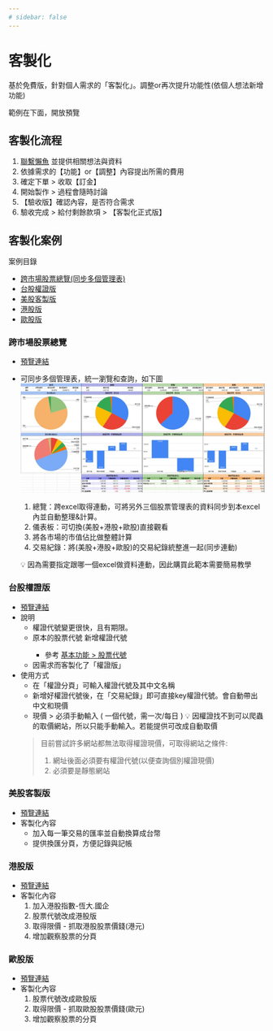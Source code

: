 ```yaml
---
# sidebar: false
---
```


# 客製化

基於免費版，針對個人需求的「客製化」。調整or再次提升功能性(依個人想法新增功能)

範例在下面，開放預覽

## 客製化流程

1. [聯繫懶魚](../../Contact.md#聯繫懶魚) 並提供相關想法與資料
2. 依據需求的【功能】or【調整】內容提出所需的費用
3. 確定下單 > 收取【訂金】
4. 開始製作 > 過程會隨時討論
5. 【驗收版】確認內容，是否符合需求
6. 驗收完成 > 給付剩餘款項 > 【客製化正式版】

## 客製化案例

案例目錄
- [跨市場股票總覽(同步多個管理表)](客製化.md#跨市場股票總覽)
- [台股權證版](客製化.md#台股權證版)
- [美股客製版](客製化.md#美股客製版)
- [港股版](客製化.md#港股版)
- [歐股版](客製化.md#歐股版)

### 跨市場股票總覽
  
  - [預覽連結](https://docs.google.com/spreadsheets/d/1IQi4lzuMhBs-crrWWCkOKGOziw5QHLoJHXu9T84U6kY)
  - 可同步多個管理表，統一瀏覽和查詢，如下圖
    ![跨市場股票總覽](../../.vuepress/public/images/版本_客製化_跨市場總覽.jpg)

    1. 總覽：跨excel取得連動，可將另外三個股票管理表的資料同步到本excel內並自動整理&計算。
    2. 儀表板：可切換(美股+港股+歐股)直接觀看
    3. 將各市場的市值佔比做整體計算
    4. 交易紀錄：將(美股+港股+歐股)的交易紀錄統整進一起(同步連動)

    💡 因為需要指定跟哪一個excel做資料連動，因此購買此範本需要簡易教學

### 台股權證版

  - [預覽連結](https://docs.google.com/spreadsheets/d/174Y90VDatDJooGOwwPCttXo6yd-WU9atIFs4Yvja6cg)
  - 說明
    - 權證代號變更很快，且有期限。
    - 原本的股票代號 <Badge type="danger" text="不可以" vertical="middle"/> 新增權證代號
      - 參考 [基本功能 > 股票代號](../Introduction/股票代號.md)
    - 因需求而客製化了「權證版」
  - 使用方式
    - 在「權證分頁」可輸入權證代號及其中文名稱
    - 新增好權證代號後，在「交易紀錄」即可直接key權證代號。會自動帶出中文和現價
    - 現價 > 必須手動輸入 ( 一個代號，需一次/每日 )
    💡 因權證找不到可以爬蟲的取價網站，所以只能手動輸入。若能提供可改成自動取價
    > 目前嘗試許多網站都無法取得權證現價，可取得網站之條件:
    > 1. 網址後面必須要有權證代號(以便查詢個別權證現價)
    > 2. 必須要是靜態網站

### 美股客製版

  - [預覽連結](https://docs.google.com/spreadsheets/d/16Ygy_nbilindLc0bmEbKoblAAUCyJlonHCTvbh1_exw)
  - 客製化內容
    - 加入每一筆交易的匯率並自動換算成台幣
    - 提供換匯分頁，方便記錄與記帳

### 港股版

  - [預覽連結](https://docs.google.com/spreadsheets/d/1CbcYsptitfv0QHnUEnf_iPCZefv17xEEM1rCYkoSZOY/edit?usp=sharing)
  - 客製化內容
    1. 加入港股指數-恆大.國企
    2. 股票代號改成港股版
    3. 取得限價 - 抓取港股股票價錢(港元)
    4. 增加觀察股票的分頁

### 歐股版

  - [預覽連結](https://docs.google.com/spreadsheets/d/1i8iHfY1dR44tHlM4COFP-rURwwMLaDZhGZUAPS3NFZ0/edit?usp=sharing)
  - 客製化內容
    1. 股票代號改成歐股版
    2. 取得限價 - 抓取歐股股票價錢(歐元)
    3. 增加觀察股票的分頁

